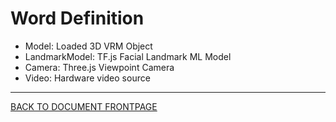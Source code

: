 # Word Definition

 - Model: Loaded 3D VRM Object
 - LandmarkModel: TF.js Facial Landmark ML Model
 - Camera: Three.js Viewpoint Camera
 - Video: Hardware video source


----

[BACK TO DOCUMENT FRONTPAGE](/)
